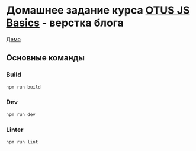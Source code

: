 # Домашнее задание курса [OTUS JS Basics](https://otus.ru/lessons/javascript-basic/) - верстка блога


[Демо](https://webfarrock.github.io/otus-js-basics-lesson-19-hw/)


## Основные команды

### Build
```js
npm run build
```

### Dev
```js
npm run dev
```
### Linter
```js
npm run lint
```
